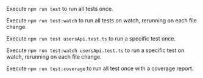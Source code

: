Execute `npm run test` to run all tests once.

Execute `npm run test:watch` to run all tests on watch, rerunning on each file change.

Execute `npm run test usersApi.test.ts` to run a specific test once.

Execute `npm run test:watch usersApi.test.ts` to run a specific test on watch, rerunning on each file change.

Execute `npm run test:coverage` to run all test once with a coverage report.